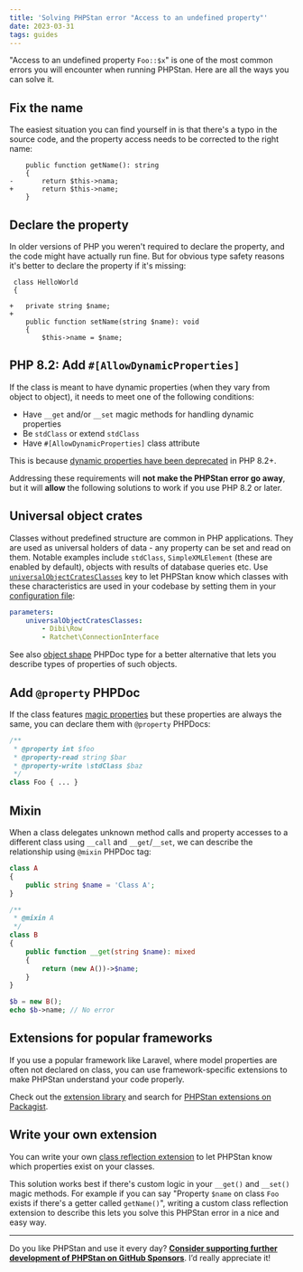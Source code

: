```yaml
---
title: 'Solving PHPStan error "Access to an undefined property"'
date: 2023-03-31
tags: guides
---
```


"Access to an undefined property `Foo::$x`" is one of the most common errors you will encounter when running PHPStan. Here are all the ways you can solve it.

Fix the name
----------------

The easiest situation you can find yourself in is that there's a typo in the source code, and the property access needs to be corrected to the right name:

```diff-php
 	public function getName(): string
 	{
-		return $this->nama;
+		return $this->name;
 	}
```


Declare the property
----------------

In older versions of PHP you weren't required to declare the property, and the code might have actually run fine. But for obvious type safety reasons it's better to declare the property if it's missing:

```diff-php
 class HelloWorld
 {

+	private string $name;
+
 	public function setName(string $name): void
 	{
 		$this->name = $name;
```


PHP 8.2: Add `#[AllowDynamicProperties]`
----------------

If the class is meant to have dynamic properties (when they vary from object to object), it needs to meet one of the following conditions:

* Have `__get` and/or `__set` magic methods for handling dynamic properties
* Be `stdClass` or extend `stdClass`
* Have `#[AllowDynamicProperties]` class attribute

This is because [dynamic properties have been deprecated](https://php.watch/versions/8.2/dynamic-properties-deprecated) in PHP 8.2+.

Addressing these requirements will **not make the PHPStan error go away**, but it will **allow** the following solutions to work if you use PHP 8.2 or later.


Universal object crates
----------------

Classes without predefined structure are common in PHP applications. They are used as universal holders of data - any property can be set and read on them. Notable examples include `stdClass`, `SimpleXMLElement` (these are enabled by default), objects with results of database queries etc. Use [`universalObjectCratesClasses`](/config-reference#universal-object-crates) key to let PHPStan know which classes with these characteristics are used in your codebase by setting them in your [configuration file](/config-reference):

```yaml
parameters:
	universalObjectCratesClasses:
		- Dibi\Row
		- Ratchet\ConnectionInterface
```

See also [object shape](/writing-php-code/phpdoc-types#object-shapes) PHPDoc type for a better alternative that lets you describe types of properties of such objects.


Add `@property` PHPDoc
----------------

If the class features [magic properties](/writing-php-code/phpdocs-basics#magic-properties) but these properties are always the same, you can declare them with `@property` PHPDocs:

```php
/**
 * @property int $foo
 * @property-read string $bar
 * @property-write \stdClass $baz
 */
class Foo { ... }
```


Mixin
----------------

When a class delegates unknown method calls and property accesses to a different class using `__call` and `__get`/`__set`, we can describe the relationship using `@mixin` PHPDoc tag:

```php
class A
{
	public string $name = 'Class A';
}

/**
 * @mixin A
 */
class B
{
	public function __get(string $name): mixed
	{
		return (new A())->$name;
	}
}

$b = new B();
echo $b->name; // No error
```


Extensions for popular frameworks
----------------

If you use a popular framework like Laravel, where model properties are often not declared on class, you can use framework-specific extensions to make PHPStan understand your code properly.

Check out the [extension library](/user-guide/extension-library) and search for [PHPStan extensions on Packagist](https://packagist.org/?type=phpstan-extension).


Write your own extension
----------------

You can write your own [class reflection extension](/developing-extensions/class-reflection-extensions) to let PHPStan know which properties exist on your classes.

This solution works best if there's custom logic in your `__get()` and `__set()` magic methods. For example if you can say "Property `$name` on class `Foo` exists if there's a getter called `getName()`", writing a custom class reflection extension to describe this lets you solve this PHPStan error in a nice and easy way.

---

Do you like PHPStan and use it every day? [**Consider supporting further development of PHPStan on GitHub Sponsors**](https://github.com/sponsors/ondrejmirtes/). I’d really appreciate it!
